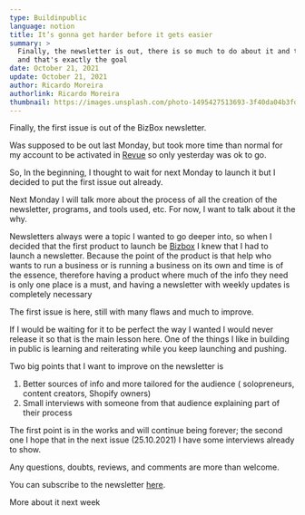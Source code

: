 ```yaml
---
type: Buildinpublic
language: notion
title: It’s gonna get harder before it gets easier
summary: >
  Finally, the newsletter is out, there is so much to do about it and to improve
  and that's exactly the goal
date: October 21, 2021
update: October 21, 2021
author: Ricardo Moreira
authorlink: Ricardo Moreira
thumbnail: https://images.unsplash.com/photo-1495427513693-3f40da04b3fd?ixid=MnwxMjA3fDB8MHxwaG90by1wYWdlfHx8fGVufDB8fHx8&ixlib=rb-1.2.1&auto=format&fit=crop&w=1471&q=80
---
```

Finally, the first issue is out of the BizBox newsletter.

Was supposed to be out last Monday, but took more time than normal for my account to be activated in [Revue](https://www.getrevue.co/) so only yesterday was ok to go.

So, In the beginning, I thought to wait for next Monday to launch it but I decided to put the first issue out already.

Next Monday I will talk more about the process of all the creation of the newsletter, programs, and tools used, etc. For now, I want to talk about it the why.

Newsletters always were a topic I wanted to go deeper into, so when I decided that the first product to launch be [Bizbox](https://bizbox.club/) I knew that I had to launch a newsletter. Because the point of the product is that help who wants to run a business or is running a business on its own and time is of the essence, therefore having a product where much of the info they need is only one place is a must, and having a newsletter with weekly updates is completely necessary

The first issue is here, still with many flaws and much to improve. 

If I would be waiting for it to be perfect the way I wanted I would never release it so that is the main lesson here. One of the things I like in building in public is learning and reiterating while you keep launching and pushing.

Two big points that I want to improve on the newsletter is

1. Better sources of info and more tailored for the audience ( solopreneurs, content creators, Shopify owners)
2. Small interviews with someone from that audience explaining part of their process

The first point is in the works and will continue being forever; the second one I hope that in the next issue (25.10.2021) I have some interviews already to show.

Any questions, doubts, reviews, and comments are more than welcome.

You can subscribe to the newsletter [here](https://twitter.com/moreira_creates). 

More about it next week